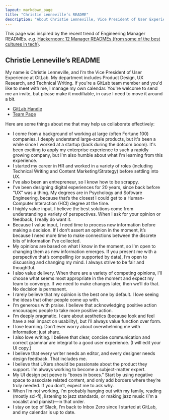 ```yaml
---
layout: markdown_page
title: "Christie Lenneville’s README"
description: "About Christie Lenneville, Vice President of User Experience"
---
```


This page was inspired by the recent trend of Engineering Manager READMEs. _e.g._ [Hackernoon: 12 Manager READMEs (from some of the best cultures in tech)](https://hackernoon.com/12-manager-readmes-from-silicon-valleys-top-tech-companies-26588a660afe).


## Christie Lenneville’s README

My name is Christie Lenneville, and I’m the Vice President of User Experience at GitLab. My department includes Product Design, UX Research, and Technical Writing. If you're a GitLab team member and you'd like to meet with me, I manage my own calendar. You're welcome to send me an invite, but please make it modifiable, in case I need to move it around a bit.

* [GitLab Handle](https://gitlab.com/clenneville)  
* [Team Page](/company/team/#clenneville)  

Here are some things about me that may help us collaborate effectively:

* I come from a background of working at large (often Fortune 100) companies. I deeply understand large-scale products, but it's been a while since I worked at a startup (back during the dotcom boom). It's been exciting to apply my enterprise experience to such a rapidly growing company, but I'm also humble about what I'm learning from this experience.
* I started my career in HR and worked in a variety of roles (including Technical Writing and Content Marketing/Strategy) before settling into UX.
* I’ve also been an entrepreneur, so I know how to be scrappy.
* I’ve been designing digital experiences for 20 years, since back before “UX” was a thing. My degrees are in Psychology and Software Engineering, because that’s the closest I could get to a Human-Computer Interaction (HCI) degree at the time.
* I highly value input. I believe the best solutions come from understanding a variety of perspectives. When I ask for your opinion or feedback, I really do want it.
* Because I value input, I need time to process new information before making a decision. If I don’t assert an opinion in the moment, it’s because I need more time to make connections between the discrete bits of information I’ve collected.
* My opinions are based on what I know in the moment, so I'm open to changing them as new information emerges. If you present me with a perspective that’s compelling (or supported by data), I’m open to discussing and changing my mind. I always strive to be fair and thoughtful.
* I also value delivery. When there are a variety of competing opinions, I’ll choose what seems most appropriate in the moment and expect my team to converge. If we need to make changes later, then we’ll do that. No decision is permanent.
* I rarely believe that my opinion is the best one by default. I love seeing the ideas that other people come up with.
* I’m generous with praise. I believe that acknowledging positive action encourages people to take more positive action.
* I’m deeply pragmatic. I care about aesthetics (because look and feel have a real impact on usability), but I’ll always value function over form.
* I love learning. Don’t ever worry about overwhelming me with information; just share.
* I also love writing. I believe that clear, concise communication and correct grammar are integral to a good user experience. (I will edit your UI copy.)
* I believe that every writer needs an editor, and every designer needs design feedback. That includes me.
* I believe that UXers should be passionate about the product they support. I’m always working to become a subject-matter expert.
* My UI design pet peeve is “boxes in boxes.”  Start by using negative space to associate related content, and only add borders where they’re truly needed. If you don’t, expect me to ask why.
* When I’m not working, I’m probably hanging out with my family, reading (mostly sci-fi), listening to jazz standards, or making jazz music (I’m a vocalist and pianist)&mdash;in that order.
* I stay on top of Slack, I’m back to Inbox Zero since I started at GitLab, and my calendar is up to date.
